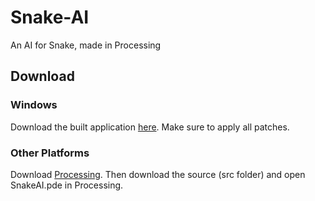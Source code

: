 # Snake-AI
An AI for Snake, made in Processing

## Download
### Windows 
Download the built application [here](https://github.com/Lord-of-the-Galaxy/Snake-AI/releases). Make sure to apply all patches.

### Other Platforms
Download [Processing](https://processing.org). Then download the source (src folder) and open SnakeAI.pde in Processing.
